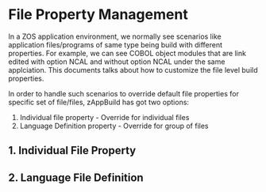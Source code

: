# File Property Management

In a ZOS application environment, we normally see scenarios like application files/programs of same type being build with different properties. For example, we can see COBOL object modules that are link edited with option NCAL and without option NCAL under the same applciation. This documents talks about how to customize the file level build properties. 

In order to handle such scenarios to override default file properties for specific set of file/files, zAppBuild has got two options:
  1. Individual file property -  Override for individual files
  2. Language Definition property - Override for group of files


## 1. Individual File Property




## 2. Language File Definition
